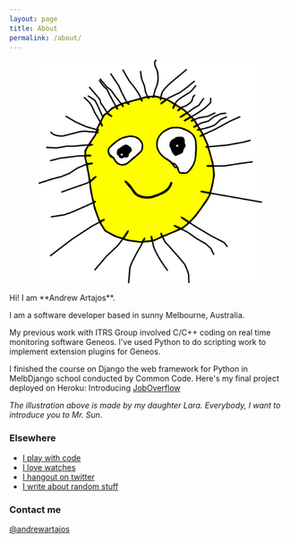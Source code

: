 ```yaml
---
layout: page
title: About
permalink: /about/
---
```

<p style="text-align: center;">
<img src="/images/lara.sun.inked.png" alt="artwork painstakingly made by Lara Artajos" width="400" height="400" >
</p>
Hi! I am **Andrew Artajos**.

I am a software developer based in sunny Melbourne, Australia.

My previous work with ITRS Group involved C/C++ coding on real time monitoring software Geneos. I've used Python to do scripting work to implement extension plugins for Geneos.

I finished the course on Django the web framework for Python in MelbDjango school conducted by Common Code. Here's my final project deployed on Heroku: Introducing [JobOverflow](http://frozen-river-3647.herokuapp.com/)

*The illustration above is made by my daughter Lara. Everybody, I want to introduce you to Mr. Sun.*

### Elsewhere

* [I play with code](http://github.com/dudepare)
* [I love watches](http://instagram.com/andrewartajos) 
* [I hangout on twitter](https://twitter.com/andrewartajos) 
* [I write about random stuff](http://andoy.me)

### Contact me

[@andrewartajos](https://twitter.com/andrewartajos)
